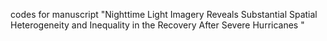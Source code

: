 codes for manuscript "Nighttime Light Imagery Reveals Substantial Spatial Heterogeneity and Inequality in the Recovery After Severe Hurricanes "
